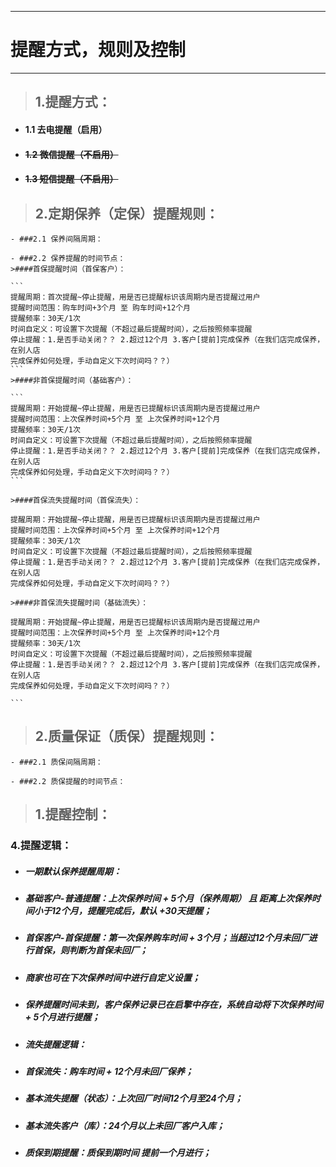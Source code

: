 
---

# 提醒方式，规则及控制

---

> ## 1.提醒方式：  

- #### 1.1 去电提醒（启用）
- #### ~~1.2 微信提醒（不启用）~~
- #### ~~1.3 短信提醒（不启用）~~

> ## 2.定期保养（定保）提醒规则：  

    - ###2.1 保养间隔周期：
    
    - ###2.2 保养提醒的时间节点：
    >####首保提醒时间（首保客户）：  
    
    ```
    提醒周期：首次提醒~停止提醒，用是否已提醒标识该周期内是否提醒过用户
    提醒时间范围：购车时间+3个月 至 购车时间+12个月
    提醒频率：30天/1次
    时间自定义：可设置下次提醒（不超过最后提醒时间），之后按照频率提醒
    停止提醒：1.是否手动关闭？？ 2.超过12个月 3.客户[提前]完成保养（在我们店完成保养，在别人店
    完成保养如何处理，手动自定义下次时间吗？？）
    ```  
    >####非首保提醒时间（基础客户）：  
    
    ```
    提醒周期：开始提醒~停止提醒，用是否已提醒标识该周期内是否提醒过用户
    提醒时间范围：上次保养时间+5个月 至 上次保养时间+12个月
    提醒频率：30天/1次
    时间自定义：可设置下次提醒（不超过最后提醒时间），之后按照频率提醒
    停止提醒：1.是否手动关闭？？ 2.超过12个月 3.客户[提前]完成保养（在我们店完成保养，在别人店
    完成保养如何处理，手动自定义下次时间吗？？）
    ```
    
    >####首保流失提醒时间（首保流失）：  
    
```
提醒周期：开始提醒~停止提醒，用是否已提醒标识该周期内是否提醒过用户
提醒时间范围：上次保养时间+5个月 至 上次保养时间+12个月
提醒频率：30天/1次
时间自定义：可设置下次提醒（不超过最后提醒时间），之后按照频率提醒
停止提醒：1.是否手动关闭？？ 2.超过12个月 3.客户[提前]完成保养（在我们店完成保养，在别人店
完成保养如何处理，手动自定义下次时间吗？？）
```

    >####非首保流失提醒时间（基础流失）：  

```
提醒周期：开始提醒~停止提醒，用是否已提醒标识该周期内是否提醒过用户
提醒时间范围：上次保养时间+5个月 至 上次保养时间+12个月
提醒频率：30天/1次
时间自定义：可设置下次提醒（不超过最后提醒时间），之后按照频率提醒
停止提醒：1.是否手动关闭？？ 2.超过12个月 3.客户[提前]完成保养（在我们店完成保养，在别人店
完成保养如何处理，手动自定义下次时间吗？？）
```
    ```

> ## 2.质量保证（质保）提醒规则：  

    - ###2.1 质保间隔周期：
    
    - ###2.2 质保提醒的时间节点：



> ## 1.提醒控制：  


### 4.提醒逻辑：

* ##### 一期默认保养提醒周期：
* ##### 基础客户-普通提醒：上次保养时间 + 5个月（保养周期） 且 距离上次保养时间小于12个月，提醒完成后，默认 +30天提醒；
* ##### 首保客户-首保提醒：第一次保养购车时间 + 3个月；当超过12个月未回厂进行首保，则判断为首保未回厂；
* ##### 商家也可在下次保养时间中进行自定义设置；
* ##### 保养提醒时间未到，客户保养记录已在启擎中存在，系统自动将下次保养时间 + 5个月进行提醒；
* ##### 流失提醒逻辑：
* ##### 首保流失：购车时间 + 12个月未回厂保养；
* ##### 基本流失提醒（状态）：上次回厂时间12个月至24个月；
* ##### 基本流失客户（库）：24个月以上未回厂客户入库；
* ##### 质保到期提醒：质保到期时间 提前一个月进行；




